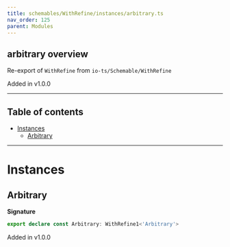 ```yaml
---
title: schemables/WithRefine/instances/arbitrary.ts
nav_order: 125
parent: Modules
---
```


## arbitrary overview

Re-export of `WithRefine` from `io-ts/Schemable/WithRefine`

Added in v1.0.0

---

<h2 class="text-delta">Table of contents</h2>

- [Instances](#instances)
  - [Arbitrary](#arbitrary)

---

# Instances

## Arbitrary

**Signature**

```ts
export declare const Arbitrary: WithRefine1<'Arbitrary'>
```

Added in v1.0.0
